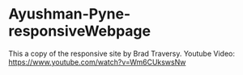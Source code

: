# Ayushman-Pyne-responsiveWebpage
This a copy of the responsive site by Brad Traversy.
Youtube Video: https://www.youtube.com/watch?v=Wm6CUkswsNw
